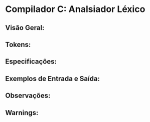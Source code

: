 # Compilador C: Analsiador Léxico

## Visão Geral:

## Tokens:

## Especificações:

## Exemplos de Entrada e Saída:

## Observações:

## Warnings:

